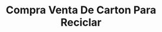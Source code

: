 ---
title: "Compra Venta De Carton Para Reciclar"
url: /salina-cruz/compra-venta-de-carton-para-reciclar/
shop: mayorista
---